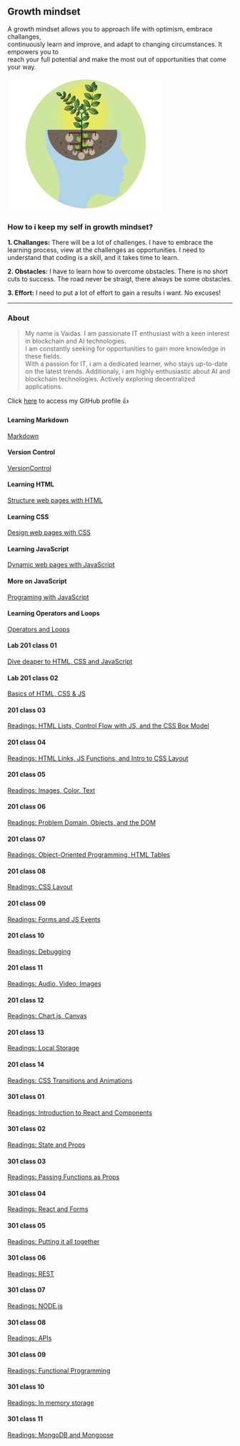 ## Growth mindset

A growth mindset allows you to approach life with optimism, embrace challanges,  
continuously learn and improve, and adapt to changing circumstances. It empowers you to  
reach your full potential and make the most out of opportunities that come your way.

<img src="image1.webp" alt="This is a growth minset image" style="width:350px; height:300px;">


### How to i keep my self in growth mindset?

**1. Challanges:** There will be a lot of challenges. I have to embrace the learning process, view at the challenges as opportunities. I need to understand that coding is a skill, and it takes time to learn.  

**2. Obstacles:** I have to learn how to overcome obstacles. There is no short cuts to success. The road never be straigt, there always be some obstacles. 

**3. Effort:** I need to put a lot of effort to gain a results i want. No excuses! 

***

### About

> My name is Vaidas. I am passionate IT enthusiast with a keen interest in blockchain and AI technologies.  
> I am constantly seeking for opportunities to gain more knowledge in these fields.  
> With a passion for IT, i am a dedicated learner, who stays up-to-date on the latest trends. 
> Additionaly, i am highly enthusiastic about AI and blockchain technologies. Actively exploring decentralized  
> applications.

Click [here](https://github.com/MisterVaidas) to access my GitHub profile :+1:

#### Learning Markdown

[Markdown](/102/class-01.md)

#### Version Control

[VersionControl](/102/class-03.md)

#### Learning HTML

[Structure web pages with HTML](/102/class-04.md)

#### Learning CSS

[Design web pages with CSS](/102/class-05.md)

#### Learning JavaScript

[Dynamic web pages with JavaScript](/102/class-06.md)

#### More on JavaScript

[Programing with JavaScript](/102/class-07.md)

#### Learning Operators and Loops

[Operators and Loops](/102/class-08.md)

#### Lab 201 class 01

[Dive deaper to HTML, CSS and JavaScript](/201/class-01.md)

#### Lab 201 class 02

[Basics of HTML, CSS & JS](/201/class-02.md)

#### 201 class 03

[Readings: HTML Lists, Control Flow with JS, and the CSS Box Model](/201/class-03.md)

#### 201 class 04

[Readings: HTML Links, JS Functions, and Intro to CSS Layout](/201/class-04.md)

#### 201 class 05

[Readings: Images, Color, Text](/201/class-05.md)

#### 201 class 06

[Readings: Problem Domain, Objects, and the DOM](/201/class-06.md)

#### 201 class 07

[Readings: Object-Oriented Programming, HTML Tables](/201/class-07.md)

#### 201 class 08

[Readings: CSS Layout](/201/class-08.md)

#### 201 class 09

[Readings: Forms and JS Events](/201/class-09.md)

#### 201 class 10

[Readings: Debugging](/201/class-10.md)

#### 201 class 11

[Readings: Audio, Video, Images](/201/class-11.md)

#### 201 class 12

[Readings: Chart.js, Canvas](/201/class-12.md)

#### 201 class 13

[Readings: Local Storage](/201/class-13.md)

#### 201 class 14

[Readings: CSS Transitions and Animations](/201/class-14.md)

#### 301 class 01

[Readings: Introduction to React and Components](/301/class-01.md)

#### 301 class 02

[Readings: State and Props](/301/class-02.md)

#### 301 class 03

[Readings: Passing Functions as Props](/301/class-03.md)

#### 301 class 04

[Readings: React and Forms](/301/class-04.md)

#### 301 class 05

[Readings: Putting it all together](/301/class-05.md)

#### 301 class 06

[Readings: REST](/301/class-06.md)

#### 301 class 07

[Readings: NODE.js](/301/class-07.md)

#### 301 class 08

[Readings: APIs](/301/class-08.md)

#### 301 class 09

[Readings: Functional Programming](/301/class-09.md)

#### 301 class 10

[Readings: In memory storage](/301/class-10.md)

#### 301 class 11

[Readings: MongoDB and Mongoose](/301/class-11.md)